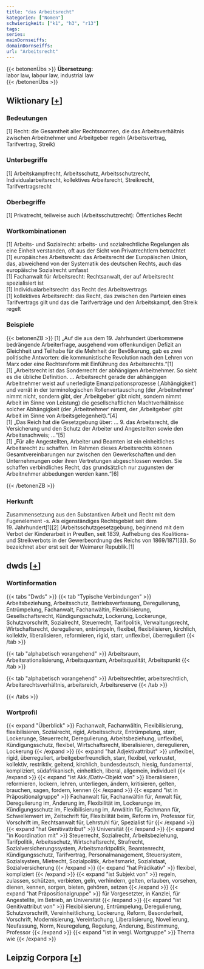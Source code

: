 ```yaml
---
title: "das Arbeitsrecht"
kategorien: ["Nomen"]
schwierigkeit: ["k1", "h3", "r13"]
tags:
series:
mainDornseiffs:
domainDornseiffs:
url: "Arbeitsrecht"
---
```


{{< betonenÜbs >}}
**Übersetzung:**  
labor law, labour law, industrial law  
{{< /betonenÜbs >}}

## Wiktionary [[+](https://de.wiktionary.org/wiki/Arbeitsrecht)]

### Bedeutungen
[1] Recht: die Gesamtheit aller Rechtsnormen, die das Arbeitsverhältnis zwischen Arbeitnehmer und Arbeitgeber regeln (Arbeitsvertrag, Tarifvertrag, Streik)  

### Unterbegriffe
[1] Arbeitskampfrecht, Arbeitsschutz, Arbeitsschutzrecht, Individualarbeitsrecht,  kollektives Arbeitsrecht, Streikrecht, Tarifvertragsrecht  

### Oberbegriffe
[1] Privatrecht, teilweise auch (Arbeitsschutzrecht): Öffentliches Recht  

### Wortkombinationen
[1] Arbeits- und Sozialrecht: arbeits- und sozialrechtliche Regelungen als eine Einheit verstanden, oft aus der Sicht von Privatrechtlern betrachtet  
[1] europäisches Arbeitsrecht: das Arbeitsrecht der Europäischen Union, das, abweichend von der Systematik des deutschen Rechts, auch das europäische Sozialrecht umfasst  
[1] Fachanwalt für Arbeitsrecht: Rechtsanwalt, der auf Arbeitsrecht spezialisiert ist  
[1] Individualarbeitsrecht: das Recht des Arbeitsvertrags  
[1] kollektives Arbeitsrecht: das Recht, das zwischen den Parteien eines Tarifvertrags gilt und das die Tarifverträge und den Arbeitskampf, den Streik regelt  

### Beispiele
{{< betonenZB >}}
[1] „Auf die aus dem 19. Jahrhundert überkommene bedrängende Arbeiterfrage, ausgehend vom offenkundigen Defizit an Gleichheit und Teilhabe für die Mehrheit der Bevölkerung, gab es zwei politische Antworten: die kommunistische Revolution nach den Lehren von Marx oder eine Rechtsreform mit Einführung des Arbeitsrechts.“[1]  
[1] „Arbeitsrecht ist das Sonderrecht der abhängigen Arbeitnehmer. So sieht es die übliche Definition. … Arbeitsrecht gerade der abhängigen Arbeitnehmer weist auf unerledigte Emanzipationsprozesse (‚Abhängigkeit‘) und verrät in der terminologischen Rollenvertauschung (der ‚Arbeitnehmer‘ nimmt nicht, sondern gibt, der ‚Arbeitgeber‘ gibt nicht, sondern nimmt Arbeit im Sinne von Leistung) die gesellschaftlichen Machtverhältnisse solcher Abhängigkeit (der ‚Arbeitnehmer‘ nimmt, der ‚Arbeitgeber‘ gibt Arbeit im Sinne von Arbeitsgelegenheit).“[4]  
[1] „Das Reich hat die Gesetzgebung über: … 9. das Arbeitsrecht, die Versicherung und den Schutz der Arbeiter und Angestellten sowie den Arbeitsnachweis; …“[5]  
[1] „Für alle Angestellten, Arbeiter und Beamten ist ein einheitliches Arbeitsrecht zu schaffen. Im Rahmen dieses Arbeitsrechts können Gesamtvereinbarungen nur zwischen den Gewerkschaften und den Unternehmungen oder ihren Vertretungen abgeschlossen werden. Sie schaffen verbindliches Recht, das grundsätzlich nur zugunsten der Arbeitnehmer abbedungen werden kann.“[6]  

{{< /betonenZB >}}
### Herkunft
Zusammensetzung aus den Substantiven Arbeit und Recht mit dem Fugenelement -s. Als eigenständiges Rechtsgebiet seit dem 19. Jahrhundert[1][2] (Arbeitsschutzgesetzgebung, beginnend mit dem Verbot der Kinderarbeit in Preußen, seit 1839, Aufhebung des Koalitions- und Streikverbots in der Gewerbeordnung des Reichs von 1869/1871[3]). So bezeichnet aber erst seit der Weimarer Republik.[1]  



## dwds [[+](https://www.dwds.de/wb/Arbeitsrecht)]

### Wortinformation
{{< tabs "Dwds" >}}
{{< tab "Typische Verbindungen" >}}
Arbeitsbeziehung, Arbeitsschutz, Betriebsverfassung, Deregulierung, Entrümpelung, Fachanwalt, Fachanwältin, Flexibilisierung, Gesellschaftsrecht, Kündigungsschutz, Lockerung, Lockerunge, Schutzvorschrift, Sozialrecht, Steuerrecht, Tarifpolitik, Verwaltungsrecht, Wirtschaftsrecht, deregulieren, entrümpeln, flexibel, flexibilisieren, kirchlich, kollektiv, liberalisieren, reformieren, rigid, starr, unflexibel, überreguliert
{{< /tab >}}

{{< tab "alphabetisch vorangehend" >}}
Arbeitsraum, Arbeitsrationalisierung, Arbeitsquantum, Arbeitsqualität, Arbeitspunkt
{{< /tab >}}

{{< tab "alphabetisch vorangehend" >}}
Arbeitsrechtler, arbeitsrechtlich, Arbeitsrechtsverhältnis, arbeitsreich, Arbeitsreserve
{{< /tab >}}

{{< /tabs >}}

### Wortprofil
{{< expand "Überblick" >}} Fachanwalt, Fachanwältin, Flexibilisierung, flexibilisieren, Sozialrecht, rigid, Arbeitsschutz, Entrümpelung, starr, Lockerunge, Steuerrecht, Deregulierung, Arbeitsbeziehung, unflexibel, Kündigungsschutz, flexibel, Wirtschaftsrecht, liberalisieren, deregulieren, Lockerung {{< /expand >}}
{{< expand "hat Adjektivattribut" >}} unflexibel, rigid, überreguliert, arbeitgeberfreundlich, starr, flexibel, verkrustet, kollektiv, restriktiv, geltend, kirchlich, bundesdeutsch, hiesig, fundamental, kompliziert, südafrikanisch, einheitlich, liberal, allgemein, individuell {{< /expand >}}
{{< expand "ist Akk./Dativ-Objekt von" >}} liberalisieren, reformieren, lockern, lehren, unterliegen, ändern, kritisieren, gelten, brauchen, sagen, fordern, kennen {{< /expand >}}
{{< expand "ist in Präpositionalgruppe" >}} Fachanwalt für, Fachanwältin für, Anwalt für, Deregulierung im, Änderung im, Flexibilität im, Lockerunge im, Kündigungsschutz im, Flexibilisierung im, Anwältin für, Fachmann für, Schwellenwert im, Zeitschrift für, Flexibilität beim, Reform im, Professor für, Vorschrift im, Rechtsanwalt für, Lehrstuhl für, Spezialist für {{< /expand >}}
{{< expand "hat Genitivattribut" >}} Universität {{< /expand >}}
{{< expand "in Koordination mit" >}} Steuerrecht, Sozialrecht, Arbeitsbeziehung, Tarifpolitik, Arbeitsschutz, Wirtschaftsrecht, Strafrecht, Sozialversicherungssystem, Arbeitsmarktpolitik, Beamtenrecht, Kündigungsschutz, Tarifvertrag, Personalmanagement, Steuersystem, Sozialsystem, Mietrecht, Sozialpolitik, Arbeitsmarkt, Sozialstaat, Sozialversicherung {{< /expand >}}
{{< expand "hat Prädikativ" >}} flexibel, kompliziert {{< /expand >}}
{{< expand "ist Subjekt von" >}} regeln, zulassen, schützen, verbieten, geln, verhindern, gelten, erlauben, vorsehen, dienen, kennen, sorgen, bieten, gehören, setzen {{< /expand >}}
{{< expand "hat Präpositionalgruppe" >}} für Vorgesetzter, in Kanzlei, für Angestellte, im Betrieb, an Universität {{< /expand >}}
{{< expand "ist Genitivattribut von" >}} Flexibilisierung, Entrümpelung, Deregulierung, Schutzvorschrift, Vereinheitlichung, Lockerung, Reform, Besonderheit, Vorschrift, Modernisierung, Vereinfachung, Liberalisierung, Novellierung, Neufassung, Norm, Neuregelung, Regelung, Änderung, Bestimmung, Professor {{< /expand >}}
{{< expand "ist in vergl. Wortgruppe" >}} Thema wie {{< /expand >}}

## Leipzig Corpora [[+](https://corpora.uni-leipzig.de/en/res?word=Arbeitsrecht&corpusId=deu_newscrawl-public_2018)]

